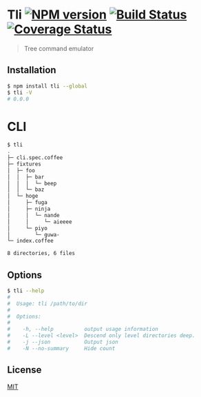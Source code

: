 # Tli [![NPM version][npm-image]][npm] [![Build Status][travis-image]][travis] [![Coverage Status][coveralls-image]][coveralls]

> Tree command emulator

## Installation
```bash
$ npm install tli --global
$ tli -V
# 0.0.0
```

# CLI
```bash
$ tli
.
├─ cli.spec.coffee
├─ fixtures
│  ├─ foo
│  │  ├─ bar
│  │  │  └─ beep
│  │  └─ baz
│  └─ hoge
│     ├─ fuga
│     ├─ ninja
│     │  └─ nande
│     │     └─ aieeee
│     └─ piyo
│        └─ guwa-
└─ index.coffee

8 directories, 6 files
```

## Options
```bash
$ tli --help
#
#  Usage: tli /path/to/dir
#
#  Options:
#
#    -h, --help          output usage information
#    -L --level <level>  Descend only level directories deep.
#    -j --json           Output json
#    -N --no-summary     Hide count
```

License
---
[MIT][License]

[License]: http://59naga.mit-license.org/

[npm-image]:https://img.shields.io/npm/v/tli.svg?style=flat-square
[npm]: https://npmjs.org/package/tli
[travis-image]: http://img.shields.io/travis/59naga/tli.svg?style=flat-square
[travis]: https://travis-ci.org/59naga/tli
[coveralls-image]: http://img.shields.io/coveralls/59naga/tli.svg?style=flat-square
[coveralls]: https://coveralls.io/r/59naga/tli?branch=master